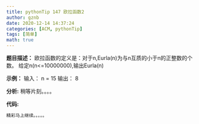 ```yaml
---
title: pythonTip 147 欧拉函数2
author: gznb
date: 2020-12-14 14:37:24
categories: [ACM, pythonTip]
tags: [简单]
math: true
---
```


**题目描述：**
欧拉函数的定义是：对于n,Eurla(n)为与n互质的小于n的正整数的个数。
给定n(n<=10000000),输出Eurla(n)

**示例：**
输入：
n = 15
输出：
8


**分析:**
稍等片刻。。。。

**代码:**
```python
精彩马上继续。。。。。
```
